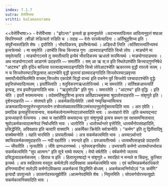 ```yaml
---
index: 7.1.7
sutra: वेत्तेर्विभाषा
vritti: balamanorama
---
```


<<वेत्तेर्विभाषा>> - वेत्तेर्विभाषा । "झोऽन्तः" इत्यतो झ इत्यनुवर्तते ।अदभ्यस्ता॑दित्यत आदित्यनुवृत्तं षष्ठआ विपरिणम्यते ।शीङो रु॑डित्यतो रुडिति च । तदाह —  वेत्तेः परस्येत्यादिना । अर्तिश्रुदृशिभ्य इति ।संपूर्वेभ्यस्त॑ङिति शेषः । द्वयोरिति । भौवादिकस्य, इयर्तेश्चेत्यर्थः । अङ्विधौ त्विति ।सर्तिशास्त्यर्तिभ्यश्च॑ इत्यत्रेत्यर्थः । मा समृतेति ।उश्चे॑ति सिचः कित्त्वान्न गुणः ।ह्यस्वादङ्गा॑दिति सिचो लोपः । माङ्योगे मा समृतेत्यादि । माङ्योगाऽभावे तु समार्तेत्यादि इत्येवं भौवादिकस्य ऋधातो रूपमित्यर्थः । माङ्योगादाडभावः । अथ माङ्योगाऽभावे आडागमे उदाहरति —  समार्तेति । सम् आ ऋ स् त इति स्थितेउश्चे॑ति कित्त्वाद्गुणनिषेधे "आटश्च" इति वृदिंध बाधित्वा परत्वात्ह्यस्वादङ्गा॑दिति सिचो लोपेआटश्चे॑ति ऋकारस्य वृद्धौ रपरत्वे रूपम् । न च सिज्लोपस्याऽसिद्धत्वात् आटश्चेति वृद्धौ कृतायां ह्यस्वादङ्गादिति सिज्लोपस्याऽप्रवृत्त्या समार्ष्टेत्येवोचितमिति वाच्यम्,सिज्लोप एकादेशे सिद्धो वाच्यः॑ इति वचनेन पूर्वं सिज्लोपे पश्चादाटश्चेति वृद्धेः प्रवृत्तिसंभवादित्यलम् । इयर्तेस्त्विति । श्लुविकरणऋधातोरित्यर्थः । मा समरतेति । सर्तिश#आस्त्यर्ति॑ इत्यङ्, तत्र इयर्तेग्र्रहणादिति भावः । "ऋदृशोऽङि" इति गुणः । समारतेति । "आटश्च" इति वृद्धिः । इति चेति । इयर्ते रूपमत्यन्वयः । तदेवमर्तिश्रुदृशिभ्य इत्यत्र अर्तिप्रपञ्चमुक्त्वा श्रुदातोरुदाहरति  —  संशृणुते इति । दृशेरुदाहरति — - संपश्यते इति । अकर्मकादित्येवेति ।समो गम्यृच्छिभ्या॑मित्यत्र अक्रमकादित्यनुवृत्तेरभ्युपगतत्वेन तत्रोपसंख्यातवार्तिकेऽस्मंस्तदनुवृत्तेर्युक्तत्वादिति भावः । अत एवेति ।प्रमादिक इत्याहु॑रित्यत्रान्वयः, सकर्मकत्वेनात्मनेपदाऽसंभवादिति भावः । अध्याहारो वेति ।इति कथयद्भ्यट इत्यध्याहारो वेत्यन्वयः । तथा च रक्षांसीति कथयद्भ्यः पुरा संशृणुमहे इत्यत्र कथन एव रक्षसामन्वितत्वात् श्रुवोऽकर्मकत्वादात्मनेपदं निर्बाधमिति भावः । धातोरिति । धातोरर्थान्तरे वृत्तेरिति, धात्वर्थेनोपसंग्रहादिति, प्रसिद्धेरिति, अविवक्षात इति चत्वारि वाक्यानि । अकर्मिका क्रियेति सर्वत्रान्वेति । "कर्मण" इति तु द्वितीयादिषु वाक्येष्वन्वेति । वहति भारमिति । प्रापयतीत्यर्थः । अत्र सकर्मकत्वमिति भावः । अस्याऽर्थान्तरे क्वचिदकर्मकत्वमुदाहरति —  नदी वहतीति । स्यन्दते इति । प्ररुआवतीत्यर्थः । धात्वर्थोपसङ्ग्रहे उदाहरति —  जीवतीति । नृत्यतीति । जीवेः प्राणधारणमर्थः । नृतेस्त्वङ्गविक्षेपः । उभयत्रापि कर्मणो धात्वर्थान्तर्भावान्न सकर्मकत्वमिति "सुप आत्मनः" इति सूत्रे भाष्ये स्पष्टम् । मेघो वर्षतीति । वर्षकर्मणो जलस्य प्रसिद्धत्वादकर्मकत्वम् । हितान्न य इति । हितात्पुरुषाद्यो न संशृणुते = स्वरहितं न मन्यते स किंप्रभुः, कुत्सित इत्यर्थः । अत्र स्वहितस्य वस्तुतः कर्मत्वेऽपि तदविवक्षया अकर्मकत्वमिति भावः । एवं चास्मिन्नकर्मकाधिकारे हनिगम्यादीनां सतोऽपि कर्मणोऽविवक्षया अकर्मकत्वं सिद्धमिति बोध्यम् । अकर्मकत्वनिर्णयोऽयं "लः कर्मणि" इत्यादौ उपयुज्यते । उपसर्गादस्यत्यूह्रोर्वेति ।आत्मनेपद॑मिति शेषः । निवृत्तमिति । सोपसर्गयोरस्यत्यूह्योः सकर्मकत्वनियमादिति भावः ।
